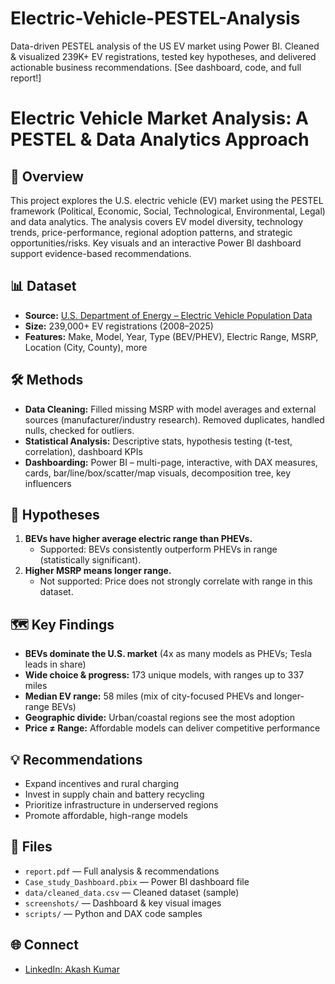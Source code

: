 # Electric-Vehicle-PESTEL-Analysis
Data-driven PESTEL analysis of the US EV market using Power BI. Cleaned &amp; visualized 239K+ EV registrations, tested key hypotheses, and delivered actionable business recommendations. [See dashboard, code, and full report!]
# Electric Vehicle Market Analysis: A PESTEL & Data Analytics Approach

## 🚗 Overview
This project explores the U.S. electric vehicle (EV) market using the PESTEL framework (Political, Economic, Social, Technological, Environmental, Legal) and data analytics. The analysis covers EV model diversity, technology trends, price-performance, regional adoption patterns, and strategic opportunities/risks. Key visuals and an interactive Power BI dashboard support evidence-based recommendations.

## 📊 Dataset
- **Source:** [U.S. Department of Energy – Electric Vehicle Population Data](https://catalog.data.gov/dataset/electric-vehicle-population-data)
- **Size:** 239,000+ EV registrations (2008–2025)
- **Features:** Make, Model, Year, Type (BEV/PHEV), Electric Range, MSRP, Location (City, County), more

## 🛠️ Methods
- **Data Cleaning:** Filled missing MSRP with model averages and external sources (manufacturer/industry research). Removed duplicates, handled nulls, checked for outliers.
- **Statistical Analysis:** Descriptive stats, hypothesis testing (t-test, correlation), dashboard KPIs
- **Dashboarding:** Power BI – multi-page, interactive, with DAX measures, cards, bar/line/box/scatter/map visuals, decomposition tree, key influencers

## 🔬 Hypotheses
1. **BEVs have higher average electric range than PHEVs.**  
   - Supported: BEVs consistently outperform PHEVs in range (statistically significant).
2. **Higher MSRP means longer range.**  
   - Not supported: Price does not strongly correlate with range in this dataset.

## 🗺️ Key Findings
- **BEVs dominate the U.S. market** (4x as many models as PHEVs; Tesla leads in share)
- **Wide choice & progress:** 173 unique models, with ranges up to 337 miles
- **Median EV range:** 58 miles (mix of city-focused PHEVs and longer-range BEVs)
- **Geographic divide:** Urban/coastal regions see the most adoption
- **Price ≠ Range:** Affordable models can deliver competitive performance

## 💡 Recommendations
- Expand incentives and rural charging
- Invest in supply chain and battery recycling
- Prioritize infrastructure in underserved regions
- Promote affordable, high-range models

## 📂 Files
- `report.pdf` — Full analysis & recommendations
- `Case_study_Dashboard.pbix` — Power BI dashboard file
- `data/cleaned_data.csv` — Cleaned dataset (sample)
- `screenshots/` — Dashboard & key visual images
- `scripts/` — Python and DAX code samples

## 🌐 Connect
- [LinkedIn: Akash Kumar](https://www.linkedin.com/in/akash-kumar-28b747277/)
